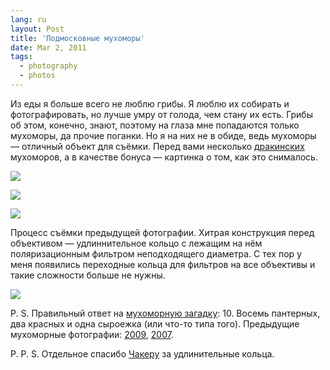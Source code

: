```yaml
---
lang: ru
layout: Post
title: 'Подмосковные мухоморы'
date: Mar 2, 2011
tags:
  - photography
  - photos
---
```


Из еды я больше всего не люблю грибы. Я люблю их собирать и фотографировать, но лучше умру от голода, чем стану их есть. Грибы об этом, конечно, знают, поэтому на глаза мне попадаются только мухоморы, да прочие поганки. Но я на них не в обиде, ведь мухоморы — отличный объект для съёмки. Перед вами несколько [дракинских](http://morning.photos/travel/moscow-region-2010 "Дракино, Московская область") мухоморов, а в качестве бонуса — картинка о том, как это снималось.

![](photo://2010-09-24_5D_0474_Artem_Sapegin)

<!--more-->

![](photo://2010-09-24_5D_0507_Artem_Sapegin)

![](/images/blog/2010-09-22-5D-9940-Artem-Sapegin.jpg)

Процесс съёмки предыдущей фотографии. Хитрая конструкция перед объективом — удлиннительное кольцо с лежащим на нём поляризационным фильтром неподходящего диаметра. С тех пор у меня появились переходные кольца для фильтров на все объективы и такие сложности больше не нужны.

![](/images/blog/fly-agaric-shooting.jpg)

P. S. Правильный ответ на [мухоморную загадку](http://birdwatcher.ru/blog/4988 "Фотозагадка: сосчитай мухоморы"): 10. Восемь пантерных, два красных и одна сыроежка (или что-то типа того). Предыдущие мухоморные фотографии: [2009](http://birdwatcher.ru/blog/3840), [2007](http://birdwatcher.ru/blog/1730).

P. P. S. Отдельное спасибо [Чакеру](http://chucker-mpa.livejournal.com/) за удлинительные кольца.

